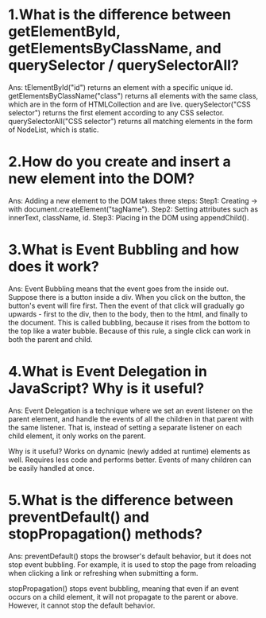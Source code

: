 # 1.What is the difference between getElementById, getElementsByClassName, and querySelector / querySelectorAll?
Ans:
tElementById("id") returns an element with a specific unique id.
getElementsByClassName("class") returns all elements with the same class, which are in the form of HTMLCollection and are live.
querySelector("CSS selector") returns the first element according to any CSS selector.
querySelectorAll("CSS selector") returns all matching elements in the form of NodeList, which is static.


# 2.How do you create and insert a new element into the DOM?
Ans:
 Adding a new element to the DOM takes three steps:
 Step1: Creating → with document.createElement("tagName").
 Step2: Setting attributes  such as innerText, className, id.
 Step3: Placing in the DOM  using appendChild().

# 3.What is Event Bubbling and how does it work?
Ans:
Event Bubbling means that the event goes from the inside out. Suppose there is a button inside a div. When you click on the button, the button's event will fire first. Then the event of that click will gradually go upwards - first to the div, then to the body, then to the html, and finally to the document. This is called bubbling, because it rises from the bottom to the top like a water bubble. Because of this rule, a single click can work in both the parent and child.

# 4.What is Event Delegation in JavaScript? Why is it useful?
Ans:
Event Delegation is a technique where we set an event listener on the parent element, and handle the events of all the children in that parent with the same listener.
That is, instead of setting a separate listener on each child element, it only works on the parent.

Why is it useful?
 Works on dynamic (newly added at runtime) elements as well.
 Requires less code and performs better.
 Events of many children can be easily handled at once.

# 5.What is the difference between preventDefault() and stopPropagation() methods?
Ans:
preventDefault() stops the browser's default behavior, but it does not stop event bubbling. For example, it is used to stop the page from reloading when clicking a link or refreshing when submitting a form.

stopPropagation() stops event bubbling, meaning that even if an event occurs on a child element, it will not propagate to the parent or above. However, it cannot stop the default behavior.